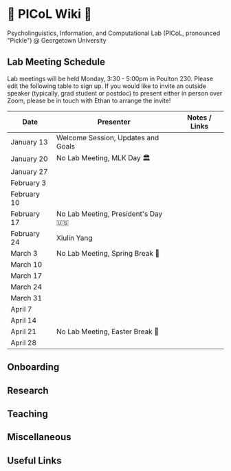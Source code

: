 # 🥒 PICoL Wiki 🥒

Psycholinguistics, Information, and Computational Lab (PICoL, pronounced "Pickle") @ Georgetown University

## Lab Meeting Schedule

Lab meetings will be held Monday, 3:30 - 5:00pm in Poulton 230. Please edit the following table to sign up. If you would like to invite an outside speaker (typically, grad student or postdoc) to present either in person over Zoom, please be in touch with Ethan to arrange the invite!

| Date    | Presenter | Notes / Links|
| -------- | ------- | ------- |
| January 13  | Welcome Session, Updates and Goals | |
| January 20  | No Lab Meeting, MLK Day 🏛️ | |
| January 27  | | |
| February 3 | | |
| February 10  | | |
| February 17  | No Lab Meeting, President's Day 🇺🇸 | |
| February 24  | Xiulin Yang | |
| March 3  | No Lab Meeting, Spring Break 🌴 | |
| March 10  | | |
| March 17  | | |
| March 24  | | |
| March 31  | | |
| April 7  | | |
| April 14  | | |
| April 21  | No Lab Meeting, Easter Break 🐇 | |
| April 28  | | |


## Onboarding

## Research

## Teaching

## Miscellaneous

## Useful Links
